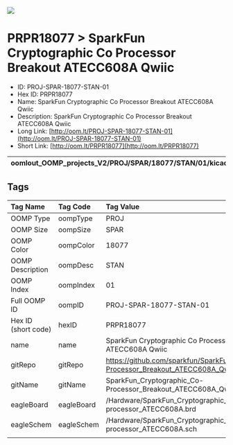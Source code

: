 


  
![][im]
# PRPR18077 > SparkFun Cryptographic Co Processor Breakout ATECC608A Qwiic

- ID: PROJ-SPAR-18077-STAN-01
- Hex ID: PRPR18077
- Name: SparkFun Cryptographic Co Processor Breakout ATECC608A Qwiic
- Description: SparkFun Cryptographic Co Processor Breakout ATECC608A Qwiic
- Long Link: [http://oom.lt/PROJ-SPAR-18077-STAN-01](http://oom.lt/PROJ-SPAR-18077-STAN-01)
- Short Link: [http://oom.lt/PRPR18077](http://oom.lt/PRPR18077)
  

|oomlout_OOMP_projects_V2/PROJ/SPAR/18077/STAN/01/kicadPcb3dFront.png|oomlout_OOMP_projects_V2/PROJ/SPAR/18077/STAN/01/kicadPcb3dBack.png|oomlout_OOMP_projects_V2/PROJ/SPAR/18077/STAN/01/kicadPcb3d.png||
| :---: | :---: | :---: | :---: |

## Tags
  

|Tag Name|Tag Code|Tag Value|
| :--- | :--- | :--- |
|OOMP Type|oompType|PROJ|
|OOMP Size|oompSize|SPAR|
|OOMP Color|oompColor|18077|
|OOMP Description|oompDesc|STAN|
|OOMP Index|oompIndex|01|
|Full OOMP ID|oompID|PROJ-SPAR-18077-STAN-01|
|Hex ID (short code)|hexID|PRPR18077|
|name|name|SparkFun Cryptographic Co Processor Breakout ATECC608A Qwiic|
|gitRepo|gitRepo|https://github.com/sparkfun/SparkFun_Cryptographic_Co-Processor_Breakout_ATECC608A_Qwiic|
|gitName|gitName|SparkFun_Cryptographic_Co-Processor_Breakout_ATECC608A_Qwiic|
|eagleBoard|eagleBoard|/Hardware/SparkFun_Cryptographic_Co-processor_ATECC608A.brd|
|eagleSchem|eagleSchem|/Hardware/SparkFun_Cryptographic_Co-processor_ATECC608A.sch|
||||



[im]: PROJ/SPAR/18077/STAN/01/kicadPcb3d_450.png
